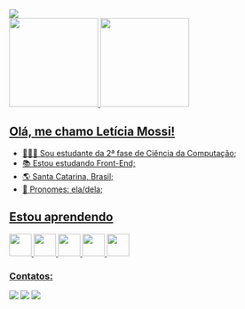 <img src="https://document-export.canva.com/9ie28/DAEvRn9ie28/148/thumbnail/0001.png?X-Amz-Algorithm=AWS4-HMAC-SHA256&X-Amz-Credential=AKIAQYCGKMUHWDTJW6UD%2F20211109%2Fus-east-1%2Fs3%2Faws4_request&X-Amz-Date=20211109T051708Z&X-Amz-Expires=71067&X-Amz-Signature=6ff206fd1f49fde955e76e23f119b127db7f939898c211aebe5932f990b7cbd5&X-Amz-SignedHeaders=host&response-expires=Wed%2C%2010%20Nov%202021%2001%3A01%3A35%20GMT"/>

<div>
  <a href="https://github.com/leticiamossi">
  <img height="160em" src="https://github-readme-stats.vercel.app/api?username=leticiamossi&show_icons=true&theme=tokyonight&include_all_commits=true&count_private=true"/>
  <img height="160em" src="https://github-readme-stats.vercel.app/api/top-langs/?username=leticiamossi&layout=compact&langs_count=7&theme=tokyonight"/>
</div>
  
## Olá, me chamo Letícia Mossi!

<ul style="display: inline_block">
  <li>👩🏻‍🎓 Sou estudante da 2ª fase de Ciência da Computação;</li>
  <li>📚 Estou estudando Front-End;</li>
  <li>🌎 Santa Catarina, Brasil;</li>
  <li>🦋 Pronomes: ela/dela;</li>
</ul>


## Estou aprendendo 
<div style="display: inline_block">
  <img src="https://cdn.jsdelivr.net/gh/devicons/devicon/icons/javascript/javascript-plain.svg" width="40" height="40"/> 
  <img src="https://cdn.jsdelivr.net/gh/devicons/devicon/icons/html5/html5-plain.svg" width="40" height="40"/> 
  <img src="https://cdn.jsdelivr.net/gh/devicons/devicon/icons/css3/css3-plain.svg" width="40" height="40"/> 
  <img src="https://cdn.jsdelivr.net/gh/devicons/devicon/icons/c/c-plain.svg" width="40" height="40"/> 
  <img src="https://cdn.jsdelivr.net/gh/devicons/devicon/icons/java/java-plain.svg" width="40" height="40"/> 
 </div>

### Contatos:
<div>
  <a href="https://www.instagram.com/leticiamossi/" target="_blank"><img src="https://img.shields.io/badge/-Instagram-%23E4405F?style=for-the-badge&logo=instagram&logoColor=white" target="_blank"></a>
  <a href = "lmossicardoso@gmail.com"><img src="https://img.shields.io/badge/Gmail-D14836?style=for-the-badge&logo=gmail&logoColor=white" target="_blank"></a>
  <a href="www.linkedin.com/in/letíciamossicardoso" target="_blank"><img src="https://img.shields.io/badge/-LinkedIn-%230077B5?style=for-the-badge&logo=linkedin&logoColor=white" target="_blank"></a>   
</div>
